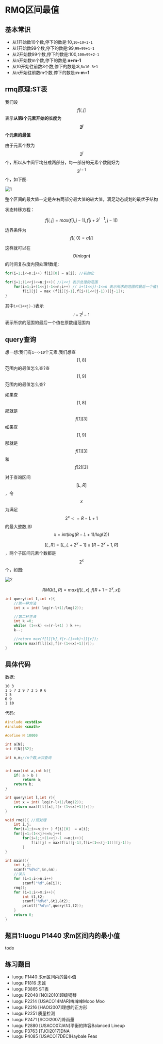 # RMQ区间最值


## 基本常识

 - 从1开始数10个数,停下的数是:10,`10=10+1-1`
 - 从1开始数99个数,停下的数是:99,`99=99+1-1`
 - 从2开始数99个数,停下的数是:100,`100=99+2-1`
 - 从n开始数m个数,停下的数是:**n+m-1**
 - 从10开始往前数3个数,停下的数是:8,`8=10-3+1`
 - 从n开始往前数m个数,停下的数是:**n-m+1**

## rmq原理:ST表

我们设$$f[i,j]$$表示**从第i个元素开始的长度为$$2^j$$个元素的最值**

由于元素个数为$$2^j$$个，所以从中间平均分成两部分，每一部分的元素个数刚好为$$2^{j-1}$$个，如下图:

![1](./images/rmq1.png)

整个区间的最大值一定是左右两部分最大值的较大值，满足动态规划的最优子结构

状态转移方程：

```math
f[i,j]=max(f[i,j-1],f[i+2^{j-1},j-1])
```
边界条件为$$f[i,0]=a[i]$$

这样就可以在$$O(nlogn)$$的时间复杂度内预处理f数组:

```c
for(i=1;i<=n;i++) f[i][0] = a[i]; //初始化

for(j=1;(1<<j)<=n;j++){ //1<<j 表示处理的范围
    for(i=1;i+(1<<j)-1<=n;i++) // i+(1<<j)-1<=n 表示所求的范围的最后一个值在原数组范围内
        f[i][j] = max (f[i][j-1],f[i+(1<<(j-1))][j-1]);
}
```

其中`i+(1<<j)-1`表示$$i+2^j-1$$表示所求的范围的最后一个值在原数组范围内


## query查询

想一想:我们有`1-->10`个元素,我们想查$$[1,8]$$范围内的最值怎么查?查$$[1,9]$$范围内的最值怎么查?

如果查$$[1,8]$$那就是$$f[1][3]$$
如果查$$[1,9]$$那就是$$f[1][3]$$和$$f[2][3]$$

对于查询区间$$[L,R]$$，令$$x$$为满足$$2^x<=R-L+1$$的最大整数,即$$x=int(log(R-L+1)/log(2))$$

$$[L,R]=[L,L+2^x-1] \cup [R-2^x+1,R]$$，两个子区间元素个数都是$$2^x$$个，如图:

![2](./images/rmq2.png)



```math
RMQ(L,R)=max(f[L,x],f[R+1-2^x,x])
```

```c
int query(int l,int r){
    //第一种方法
    int x = int( log(r-l+1)/log(2));

    //第二种方法
    int k =0;
    while( (1<<k) <=(r-l+1) ) k ++;
    k--;

    //return max(f[l][k],f[r-(1<<k)+1][r]);
    return max(f[l][x],f[r-(1<<x)+1][r]);
}
```
## 具体代码

数据:

```
10 3
1 5 7 2 9 7 2 5 9 6
1 5
6 9
1 10
```

代码:

```c
#include <cstdio>
#include <cmath>

#define N 10000

int a[N];
int f[N][32];

int n,m;//n个数,m次查询


int max(int a,int b){
    if( a > b )
        return a;
    return b;
}

int query(int l,int r){
    int x = int( log(r-l+1)/log(2));
    return max(f[l][x],f[r-(1<<x)+1][r]);
}

void rmq(){ //预处理
    int i,j;
    for(i=1;i<=n;i++ ) f[i][0]  = a[i];
    for(j=1;(1<<j)<=n;j++)
        for(i=1;i+(1<<j)-1 <=n;i++){
            f[i][j] = max(f[i][j-1],f[i+(1<<(j-1))][j-1]);
        }
}

int main(){
    int i,j;
    scanf("%d%d",&n,&m);
    //读入
    for (i=1;i<=n;i++)
        scanf("%d",&a[i]);
    rmq();
    for (i=1;i<=m;i++){
        int t1,t2;
        scanf("%d%d",&t1,&t2);
        printf("%d\n",query(t1,t2));
    }
    return 0;
}
```

## 题目1:luogu P1440 求m区间内的最小值

todo


## 练习题目

 - luogu P1440 求m区间内的最小值
 - luogu P1816 忠诚
 - luogu P3865 ST表
 - luogu P2048 [NOI2010]超级钢琴
 - luogu P2214 [USACO14MAR]哞哞哞Mooo Moo
 - luogu P2216 [HAOI2007]理想的正方形
 - luogu P2251 质量检测
 - luogu P2471 [SCOI2007]降雨量
 - luogu P2880 [USACO07JAN]平衡的阵容Balanced Lineup
 - luogu P3763 [TJOI2017]DNA
 - luogu P4085 [USACO17DEC]Haybale Feas
